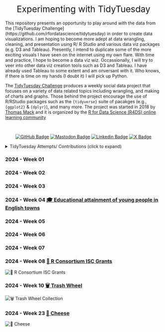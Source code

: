 <h1 style="font-weight:normal" align="center">
  &nbsp;Experimenting with TidyTuesday&nbsp;
</h1>

<p>
This repository presents an opportunity to play around with the data from the [TidyTuesday Challenge](https://github.com/rfordatascience/tidytuesday) in order to create data visualizations. I am hoping to become more adept at data wrangling, cleaning, and presentation using R/ R Studio and various data viz packages (e.g. D3 and Tableau). Presently, I intend to duplicate some of the more exciting visuals I have seen on the internet using my own flare. With time and practice, I hope to become a data viz wiz. Occassionally, I will try to veer into other data viz creation tools such as D3 and Tableau. I have already used Tableau to some extent and am onversant with it. Who knows, if there is time on my hands (I doubt it) I will pick up Python.

The [TidyTuesday Challenge](https://github.com/rfordatascience/tidytuesday) produces a weekly social data project that focuses on a variety of data related topics including wrangling, and making of charts and graphs. Those behind the project encourage the use of R/RStudio packages such as the `{tidyverse}` suite of pacakges (e.g., `{ggplot2}` & `{dplyr}`), and many more. The project was started in 2018 by [Thomas Mack](https://thomasmock.netlify.com/) and it is organized by the [R for Data Science (R4DS) online learning community](https://twitter.com/r4dscommunity)
<p>

<div align="center">
    
&nbsp;&nbsp;&nbsp;

[![GitHub Badge](https://img.shields.io/badge/github-181717?style=for-the-badge&logo=github&logoColor=white)](https://github.com/butames)
[![Mastodon Badge](https://img.shields.io/badge/mastodon-6364FF?style=for-the-badge&logo=mastodon&logoColor=white)](https://mastodon.cloud/@butames)
[![Linkedin Badge](https://img.shields.io/badge/linkedin-0A66C2?style=for-the-badge&logo=linkedin&logoColor=white)](https://linkedin.com/in/butames)
[![X Badge](https://img.shields.io/badge/x-000000?style=for-the-badge&logo=x&logoColor=white)](https://x.com/butames)

</div>



<details>
  <summary>TidyTuesday Attempts/ Contributions (click to expand)</summary>
 
<!-- toc -->

-	**2024 CHALLENGES**

  - Week 04 [🎓 Educational attainment of young people in English towns](https://github.com/butames/tidytuesday/tree/main/2024/20240123wk04)

  - Week 08 [📂 R Consortium ISC Grants](https://github.com/butames/tidytuesday/tree/main/2024/20240220wk08)

  - Week 10 [🗑️ Trash Wheel](https://github.com/butames/tidytuesday/tree/main/2024/20240220wk10)

  - Week 23 [🧀 Cheese](https://github.com/butames/tidytuesday/tree/main/2024/20240604wk23)


  
<!-- tocstop -->

</details>

### 2024 - Week 01

### 2024 - Week 02

### 2024 - Week 03

### 2024 - Week 04 [🎓 Educational attainment of young people in English towns](https://github.com/butames/tidytuesday/tree/main/2024/20240123wk04)

### 2024 - Week 05

### 2024 - Week 06

### 2024 - Week 07

### 2024 - Week 08 [📂 R Consortium ISC Grants](https://github.com/butames/tidytuesday/tree/main/2024/20240220wk08)

![📂 R Consortium ISC Grants](https://github.com/butames/tidytuesday/blob/main/2024/20240123wk08/barchart06022024.png)

### 2024 - Week 10 [🗑️ Trash Wheel](https://github.com/butames/tidytuesday/tree/main/2024/20240220wk10)

![🗑️ Trash Wheel Collection](https://github.com/butames/tidytuesday/blob/main/2024/20240123wk10/barchart06032024.png)

### 2024 - Week 23 [🧀 Cheese](https://github.com/butames/tidytuesday/tree/main/2024/20240604wk23)

![🧀 Cheese](https://github.com/butames/tidytuesday/tree/main/2024/20240604wk23/barchart06032024.png)

